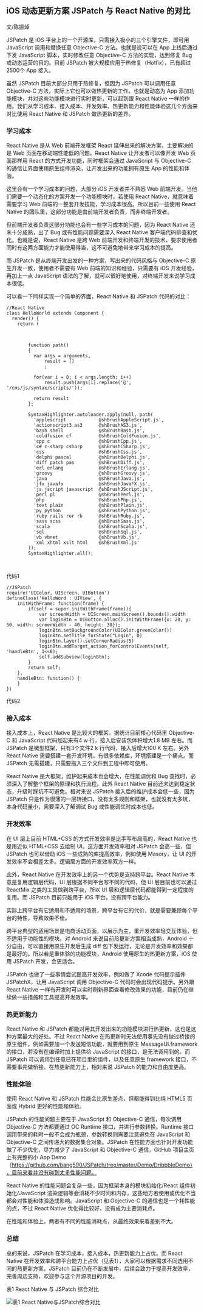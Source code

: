 ## iOS 动态更新方案 JSPatch 与 React Native 的对比

文/陈振焯

JSPatch 是 iOS 平台上的一个开源库，只需接入极小的三个引擎文件，即可用 JavaScript 调用和替换任意 Objective-C 方法。也就是说可以在 App 上线后通过下发 JavaScript 脚本，实时修改任意 Objective-C 方法的实现，达到修复 Bug 或动态运营的目的。目前 JSPatch 被大规模应用于热修复（Hotfix），已有超过2500个 App 接入。

虽然 JSPatch 目前大部分只用于热修复，但因为 JSPatch 可以调用任意 Objective-C 方法，实际上它也可以做热更新的工作。也就是动态为 App 添加功能模块，并对这些功能模块进行实时更新，可以起到跟 React Native 一样的作用。我们从学习成本、接入成本、开发效率、热更新能力和性能体验这几个方面来对比使用 React Native 和 JSPatch 做热更新的差异。

### 学习成本

React Native 是从 Web 前端开发框架 React 延伸出来的解决方案，主要解决的是 Web 页面在移动端性能低的问题。React Native 让开发者可以像开发 Web 页面那样用 React 的方式开发功能，同时框架会通过 JavaScript 与 Objective-C 的通信让界面使用原生组件渲染，让开发出来的功能拥有原生 App 的性能和体验。

这里会有一个学习成本的问题，大部分 iOS 开发者并不熟悉 Web 前端开发。当他们需要一个动态化的方案开发一个功能模块时，若使用 React Native，就意味着需要学习 Web 前端的一整套开发技能，学习成本很高。所以目前一些使用 React Native 的团队里，这部分功能是由前端开发者负责，而非终端开发者。

但前端开发者负责这部分功能也会有一些学习成本的问题，因为 React Native 还未十分成熟，出了 Bug 或有性能问题需要深入 React Native 客户端代码排查和优化。也就是说，React Native 是跨 Web 前端开发和终端开发的技术，要求使用者同时有这两方面能力才能使用得当，这不可避免地带来学习成本的提高。

而 JSPatch 是从终端开发出发的一种方案，写出来的代码风格与 Objective-C 原生开发一致，使用者不需要有 Web 前端的知识和经验，只需要有 iOS 开发经验，再加上一点 JavaScript 语法的了解，就可以很好地使用，对终端开发来说学习成本很低。

可以看一下同样实现一个简单的界面，React Native 和 JSPatch 代码的对比：

```
//React Native
class HelloWorld extends Component {
  render() {
    return (
      
        
          
    	function path()
		{
		  var args = arguments,
		      result = []
		      ;
		       
		  for(var i = 0; i < args.length; i++)
		      result.push(args[i].replace('@', '/cms/js/syntax/scripts/'));
		       
		  return result
		};
		 
		SyntaxHighlighter.autoloader.apply(null, path(
		  'applescript            @shBrushAppleScript.js',
		  'actionscript3 as3      @shBrushAS3.js',
		  'bash shell             @shBrushBash.js',
		  'coldfusion cf          @shBrushColdFusion.js',
		  'cpp c                  @shBrushCpp.js',
		  'c# c-sharp csharp      @shBrushCSharp.js',
		  'css                    @shBrushCss.js',
		  'delphi pascal          @shBrushDelphi.js',
		  'diff patch pas         @shBrushDiff.js',
		  'erl erlang             @shBrushErlang.js',
		  'groovy                 @shBrushGroovy.js',
		  'java                   @shBrushJava.js',
		  'jfx javafx             @shBrushJavaFX.js',
		  'js jscript javascript  @shBrushJScript.js',
		  'perl pl                @shBrushPerl.js',
		  'php                    @shBrushPhp.js',
		  'text plain             @shBrushPlain.js',
		  'py python              @shBrushPython.js',
		  'ruby rails ror rb      @shBrushRuby.js',
		  'sass scss              @shBrushSass.js',
		  'scala                  @shBrushScala.js',
		  'sql                    @shBrushSql.js',
		  'vb vbnet               @shBrushVb.js',
		  'xml xhtml xslt html    @shBrushXml.js'
		));
		SyntaxHighlighter.all();
    
    

```

代码1

```
//JSPatch
require('UIColor, UIScreen, UIButton')
defineClass('HelloWord : UIView', {
    initWithFrame: function(frame) {
        if(self = super.initWithFrame(frame)){
            var screenWidth = UIScreen.mainScreen().bounds().width
            var loginBtn = UIButton.alloc().initWithFrame({x: 20, y: 50, width: screenWidth - 40, height: 30});
            loginBtn.setBackgroundColor(UIColor.greenColor())
            loginBtn.setTitle_forState("Login", 0)
            loginBtn.layer().setCornerRadius(5)
            loginBtn.addTarget_action_forControlEvents(self, 'handleBtn', 1<<6);
            self.addSubview(loginBtn);
        }
        return self;
    },
    handleBtn: function() {
    }
})
```

代码2

### 接入成本

接入成本上，React Native 是比较大的框架，据统计目前核心代码里 Objective-C 和 JavaScript 代码加起来有4 w 行，接入后安装包体积增大1.8 MB 左右。而 JSPatch 是微型框架，只有3个文件2 k 行代码，接入后增大100 K 左右。另外 React Native 需要搭建一套开发环境，有很多依赖库，环境搭建是一个痛点。而 JSPatch 无需搭建，只需要拖入三个文件到工程中即可使用。

React Native 是大框架，维护起来成本也会增大，在性能调优和 Bug 查找时，必须深入了解整个框架的原理和执行流程。此外 React Native 目前还未达到稳定状态，升级时踩坑不可避免。相对来说 JSPatch 接入后的维护成本会低一些，因为 JSPatch 只是作为很薄的一层转接口，没有太多规则和框架，也就没有太多坑，本身代码量小，需要深入了解调试 Bug 或性能调优时成本也低。

### 开发效率

在 UI 层上目前 HTML+CSS 的方式开发效率是比手写布局高的，React Native 也是用近似 HTML+CSS 去绘制 UI。这方面开发效率相对 JSPatch 会高一些，但 JSPatch 也可以借助 iOS 一些成熟的库提高效率，例如使用 Masory，让 UI 的开发效率不会相差太多。逻辑层方面的开发效率双方一样。

此外，React Native 在开发效率上的另一个优势是支持跨平台。React Native 本意是复用逻辑层代码，UI 层根据不同平台写不同的代码，但 UI 层目前也可以通过 ReactMix 之类的工具做到跨平台，所以 UI 层和逻辑层代码都能得到一定程度的复用。而 JSPatch 目前只能用于 iOS 平台，没有跨平台能力。

实际上跨平台有它适用和不适用的场景，跨平台有它的代价，就是需要兼顾每个平台的特性，导致效果不佳。

跨平台典型的适用场景是电商活动页面，以展示为主，重开发效率轻交互体验，但不适用于功能性的模块。对 Android 来说目前热更新方案相当成熟，Android 十分自由，可以直接用原生开发后生成 diff 包下发运行，无论是开发效率和效果都是最好的。所以若是重体验的功能模块，Android 使用原生的热更新方案，iOS 使用 JSPatch 开发，会更适合。

JSPatch 也做了一些事情尝试提高开发效率，例如做了 Xcode 代码提示插件 JSPatchX，让用 JavaScript 调用 Objective-C 代码时会出现代码提示。另外跟 React Native 一样有开发时可以实时刷新界面查看修改效果的功能，目前仍在继续做一些措施和工具提高开发效率。

### 热更新能力

React Native 和 JSPatch 都能对用其开发出来的功能模块进行热更新，这也是这种方案最大的好处。不过 React Native 在热更新时无法使用事先没有做过桥接的原生组件，例如需要加一个发送短信功能，就要用到原生 MessageUI.framework 的接口，若没有在编译时加上提供给 JavaScript 的接口，是无法调用到的。而 JSPatch 可以调用到任意已在项目里的组件，以及任意原生 framework 接口，不需要事先做桥接。在热更新能力上，相对来说 JSPatch 的能力和自由度更高。

### 性能体验

使用 React Native 和 JSPatch 性能会比原生差点，但都能得到比纯 HTML5 页面或 Hybrid 更好的性能和体验。

JSPatch 的性能问题主要在于 JavaScript 和 Objective-C 通信，每次调用 Objective-C 方法都要通过 OC Runtime 接口，并进行参数转换。Runtime 接口调用带来的耗时一般不会成为瓶颈，参数转换则需要注意避免在 JavaScript 和 Objective-C 之间传递大的数据集合对象。JSPatch 在性能方面也针对开发功能做了不少优化，尽力减少了 JavaScript 和 Objective-C 通信，GitHub 项目主页上有完整的小 App Demo（https://github.com/bang590/JSPatch/tree/master/Demo/DribbbleDemo），目前来看并没有碰到太多性能问题。

React Native 的性能问题会复杂一些，因为框架本身的模块初始化/React 组件初始化/JavaScript 渲染逻辑等会消耗不少时间和内存，这些地方若使用或优化不当都会对性能和体验造成影响。JavaScript 和 Objective-C 的通信也是一个耗性能的点，不过 React Native 优化得比较好，没有成为主要消耗点。

在性能和体验上，两者有不同的性能消耗点，从最终效果来看差别不大。

### 总结

总的来说，JSPatch 在学习成本，接入成本，热更新能力上占优。而 React Native 在开发效率和跨平台能力上占优（见表1），大家可以根据需求不同选用不同的热更新方案。JSPatch 目前仍在不断发展中，后续会致力于提高开发效率，完善周边支持，欢迎参与这个开源项目的开发。

表1  React Native 与 JSPatch 综合对比

<img src="http://ipad-cms.csdn.net/cms/attachment/201608/579efcfa74ae6.jpg" alt="表1  React Native与JSPatch综合对比" title="表1  React Native与JSPatch综合对比" />
